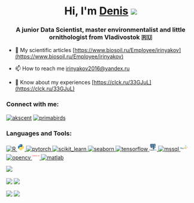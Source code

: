 <h1 align="center">Hi, I'm <a href="https://scibird.netlify.app/" target="_blank">Denis</a>
<img src="https://github.com/blackcater/blackcater/raw/main/images/Hi.gif" height="32"/></h1>
<h3 align="center">A junior Data Scientist, master environmentalist and little ornithologist from Vladivostok 🇷🇺</h3>

- 📝 My scientific articles [https://www.biosoil.ru/Employee/irinyakov](https://www.biosoil.ru/Employee/irinyakov)

- 📫 How to reach me irinyakov2016@yandex.ru

- 📄 Know about my experiences [https://clck.ru/33GJuL](https://clck.ru/33GJuL)

<h3 align="left">Connect with me:</h3>
<p align="left">
<a href="https://kaggle.com/akscent" target="blank"><img align="center" src="https://raw.githubusercontent.com/rahuldkjain/github-profile-readme-generator/master/src/images/icons/Social/kaggle.svg" alt="akscent" height="15" width="15" /></a>
<a href="https://t.me/calmeds" target="blank"><img align="center" src="https://upload.wikimedia.org/wikipedia/commons/8/82/Telegram_logo.svg" alt="primabirds" height="15" width="15" /></a>
</p>

<h3 align="left">Languages and Tools:</h3>
<p align="left"> <a href="https://www.r-project.org" target="_blank" rel="noreferrer"> <img src="https://www.r-project.org/logo/Rlogo.svg" alt="R" width="20" height="20"/> </a> <a href="https://www.python.org" target="_blank" rel="noreferrer"> <img src="https://raw.githubusercontent.com/devicons/devicon/master/icons/python/python-original.svg" alt="python" width="20" height="20"/> </a> <a href="https://pytorch.org/" target="_blank" rel="noreferrer"> <img src="https://www.vectorlogo.zone/logos/pytorch/pytorch-icon.svg" alt="pytorch" width="20" height="20"/> </a> <a href="https://scikit-learn.org/" target="_blank" rel="noreferrer"> <img src="https://upload.wikimedia.org/wikipedia/commons/0/05/Scikit_learn_logo_small.svg" alt="scikit_learn" width="20" height="20"/> </a> <a href="https://seaborn.pydata.org/" target="_blank" rel="noreferrer"> <img src="https://seaborn.pydata.org/_images/logo-mark-lightbg.svg" alt="seaborn" width="20" height="20"/> </a> <a href="https://www.tensorflow.org" target="_blank" rel="noreferrer"> <img src="https://www.vectorlogo.zone/logos/tensorflow/tensorflow-icon.svg" alt="tensorflow" width="20" height="20"/> </a> <a href="https://www.postgresql.org" target="_blank" rel="noreferrer"> <img src="https://raw.githubusercontent.com/devicons/devicon/master/icons/postgresql/postgresql-original-wordmark.svg" alt="postgresql" width="20" height="20"/> </a> <a href="https://www.microsoft.com/en-us/sql-server" target="_blank" rel="noreferrer"> <img src="https://www.svgrepo.com/show/303229/microsoft-sql-server-logo.svg" alt="mssql" width="20" height="20"/> </a> <a href="https://www.mysql.com/" target="_blank" rel="noreferrer"> <img src="https://raw.githubusercontent.com/devicons/devicon/master/icons/mysql/mysql-original-wordmark.svg" alt="mysql" width="20" height="20"/> </a> <a href="https://opencv.org/" target="_blank" rel="noreferrer"> <img src="https://www.vectorlogo.zone/logos/opencv/opencv-icon.svg" alt="opencv" width="20" height="20"/> </a> <a href="https://www.oracle.com/" target="_blank" rel="noreferrer"> <img src="https://raw.githubusercontent.com/devicons/devicon/master/icons/oracle/oracle-original.svg" alt="oracle" width="20" height="20"/> </a> <a href="https://www.mathworks.com/" target="_blank" rel="noreferrer"> <img src="https://upload.wikimedia.org/wikipedia/commons/2/21/Matlab_Logo.png" alt="matlab" width="20" height="20"/> </a> </p>

![](http://github-profile-summary-cards.vercel.app/api/cards/profile-details?username=akscent&theme=github)

![](http://github-profile-summary-cards.vercel.app/api/cards/repos-per-language?username=akscent&theme=github) ![](http://github-profile-summary-cards.vercel.app/api/cards/most-commit-language?username=akscent&theme=github)

![](http://github-profile-summary-cards.vercel.app/api/cards/stats?username=akscent&theme=github) ![](http://github-profile-summary-cards.vercel.app/api/cards/productive-time?username=akscent&theme=github&utcOffset=8)
